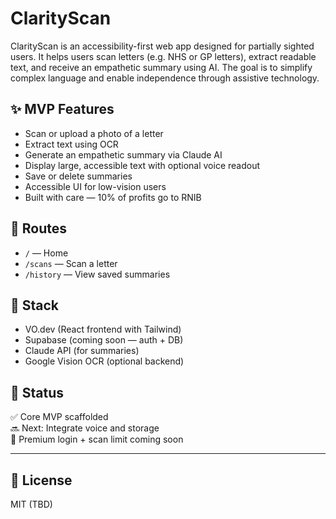 # ClarityScan

ClarityScan is an accessibility-first web app designed for partially sighted users. It helps users scan letters (e.g. NHS or GP letters), extract readable text, and receive an empathetic summary using AI. The goal is to simplify complex language and enable independence through assistive technology.

## ✨ MVP Features
- Scan or upload a photo of a letter
- Extract text using OCR
- Generate an empathetic summary via Claude AI
- Display large, accessible text with optional voice readout
- Save or delete summaries
- Accessible UI for low-vision users
- Built with care — 10% of profits go to RNIB

## 📁 Routes
- `/` — Home
- `/scans` — Scan a letter
- `/history` — View saved summaries

## 🚀 Stack
- VO.dev (React frontend with Tailwind)
- Supabase (coming soon — auth + DB)
- Claude API (for summaries)
- Google Vision OCR (optional backend)

## 📌 Status
✅ Core MVP scaffolded  
🔜 Next: Integrate voice and storage  
🔐 Premium login + scan limit coming soon

---

## 🔗 License
MIT (TBD)


